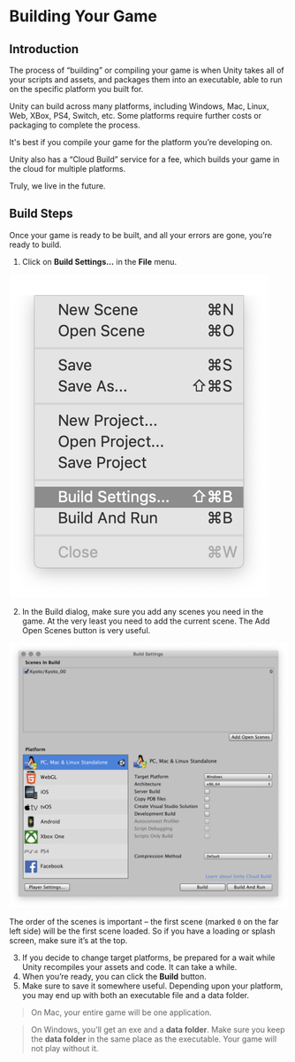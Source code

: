 # Building Your Game

## Introduction

The process of “building” or compiling your game is when Unity takes all of your scripts and assets, and packages them into an executable, able to run on the specific platform you built for.

Unity can build across many platforms, including Windows, Mac, Linux, Web, XBox, PS4, Switch, etc. Some platforms require further costs or packaging to complete the process.

It's best if you compile your game for the platform you’re developing on.

Unity also has a “Cloud Build” service for a fee, which builds your game in the cloud for multiple platforms.

Truly, we live in the future.

## Build Steps
Once your game is ready to be built, and all your errors are gone, you’re ready to build.

1. Click on **Build Settings…** in the **File** menu.

![File Menu](images/build_fileMenu.png)

2. In the Build dialog, make sure you add any scenes you need in the game. At the very least you need to add the current scene. The Add Open Scenes button is very useful.

![Build Settings](images/build_buildSettings.png)

The order of the scenes is important – the first scene (marked `0` on the far left side) will be the first scene loaded. So if you have a loading or splash screen, make sure it’s at the top.

3. If you decide to change target platforms, be prepared for a wait while Unity recompiles your assets and code. It can take a while.
4. When you’re ready, you can click the **Build** button.
5. Make sure to save it somewhere useful. Depending upon your platform, you may end up with both an executable file and a data folder.

> On Mac, your entire game will be one application.

> On Windows, you'll get an exe and a **data folder**. Make sure you keep the **data folder** in the same place as the executable. Your game will not  play without it.
